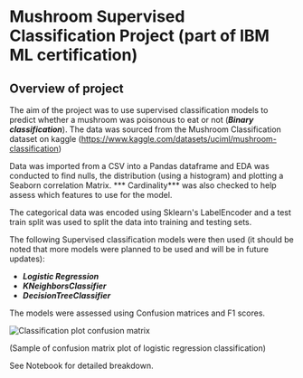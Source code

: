# Mushroom Supervised Classification Project (part of IBM ML certification)


## Overview of project
The aim of the project was to use supervised classification models to predict whether a mushroom was poisonous to eat or not (***Binary classification***). The data was sourced from the Mushroom Classification dataset on kaggle (https://www.kaggle.com/datasets/uciml/mushroom-classification)

Data was imported from a CSV into a Pandas dataframe and EDA was conducted to find nulls, the distribution (using a histogram) and plotting a Seaborn correlation Matrix. *** Cardinality*** was also checked to help assess which features to use for the model.

The categorical data was encoded using Sklearn's LabelEncoder and a test train split was used to split the data into training and testing sets.

The following Supervised classification models were then used (it should be noted that more models were planned to be used and will be in future updates):

- ***Logistic Regression***
- ***KNeighborsClassifier***
- ***DecisionTreeClassifier***

The models were assessed using Confusion matrices and F1 scores.

![Classification plot confusion matrix](https://user-images.githubusercontent.com/68299933/215765549-d1a99592-e2dc-4579-acb6-9896819eda67.jpg)

(Sample of confusion matrix plot of logistic regression classification)


See Notebook for detailed breakdown.

